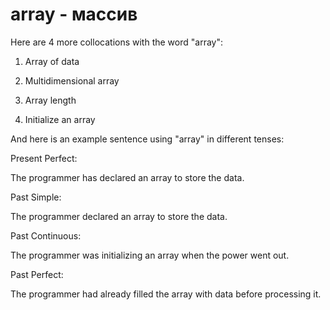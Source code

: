 # array - массив

Here are 4 more collocations with the word "array":

1. Array of data

2. Multidimensional array

3. Array length

4. Initialize an array

And here is an example sentence using "array" in different tenses:

Present Perfect:

The programmer has declared an array to store the data.

Past Simple:

The programmer declared an array to store the data.

Past Continuous:

The programmer was initializing an array when the power went out.

Past Perfect:

The programmer had already filled the array with data before processing it.
